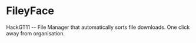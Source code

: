 # FileyFace
HackGT11 -- File Manager that automatically sorts file downloads. One click away from organisation.
